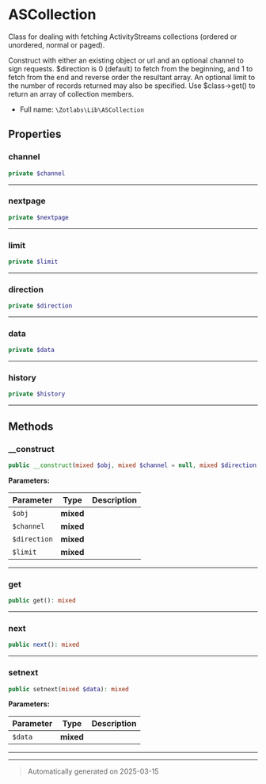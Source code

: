
# ASCollection

Class for dealing with fetching ActivityStreams collections (ordered or unordered, normal or paged).

Construct with either an existing object or url and an optional channel to sign requests.
$direction is 0 (default) to fetch from the beginning, and 1 to fetch from the end and reverse order the resultant array.
An optional limit to the number of records returned may also be specified.
Use $class->get() to return an array of collection members.

* Full name: `\Zotlabs\Lib\ASCollection`



## Properties


### channel



```php
private $channel
```






***

### nextpage



```php
private $nextpage
```






***

### limit



```php
private $limit
```






***

### direction



```php
private $direction
```






***

### data



```php
private $data
```






***

### history



```php
private $history
```






***

## Methods


### __construct



```php
public __construct(mixed $obj, mixed $channel = null, mixed $direction, mixed $limit): mixed
```








**Parameters:**

| Parameter | Type | Description |
|-----------|------|-------------|
| `$obj` | **mixed** |  |
| `$channel` | **mixed** |  |
| `$direction` | **mixed** |  |
| `$limit` | **mixed** |  |





***

### get



```php
public get(): mixed
```












***

### next



```php
public next(): mixed
```












***

### setnext



```php
public setnext(mixed $data): mixed
```








**Parameters:**

| Parameter | Type | Description |
|-----------|------|-------------|
| `$data` | **mixed** |  |





***


***
> Automatically generated on 2025-03-15

